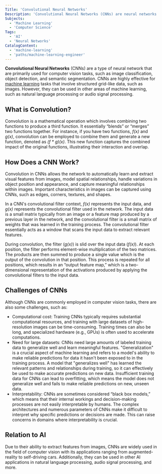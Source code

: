 ```yaml
---
Title: 'Convolutional Neural Networks'
Description: 'Convolutional Neural Networks (CNNs) are neural networks primarily used for computer vision tasks like image classification, object detection, and segmentation.'
Subjects:
  - 'Machine Learning'
  - 'Computer Science'
Tags:
  - 'AI'
  - 'Neural Networks'
CatalogContent:
  - 'machine-learning'
  - 'paths/machine-learning-engineer'
---
```


**Convolutional Neural Networks** (CNNs) are a type of neural network that are primarily used for computer vision tasks, such as image classification, object detection, and semantic segmentation. CNNs are highly effective for [machine learning](https://www.codecademy.com/resources/docs/ai/machine-learning) tasks that involve structured grid-like data, such as images. However, they can be used in other areas of machine learning, such as natural language processing or audio signal processing.

## What is Convolution?

Convolution is a mathematical operation which involves combining two functions to produce a third function. It essentially “blends” or “merges” two functions together. For instance, if you have two functions, _f(x)_ and _g(x)_, convolution can be employed to combine them and generate a new function, denoted as _(f \* g)(x)_. This new function captures the combined impact of the original functions, illustrating their interaction and overlap.

## How Does a CNN Work?

Convolution in CNNs allows the network to automatically learn and extract visual features from images, model spatial relationships, handle variations in object position and appearance, and capture meaningful relationships within images. Important characteristics in images can be captured using CNNs, such as edges, corners, textures, and shapes.

In a CNN's convolutional filter context, _f(x)_ represents the input data, and _g(x)_ represents the convolutional filter used in the network. The input data is a small matrix typically from an image or a feature map produced by a previous layer in the network, and the convolutional filter is a small matrix of weights that was learned in the training process. The convolutional filter essentially acts as a window that scans the input data to extract relevant features.

During convolution, the filter (_g(x)_) is slid over the input data (_f(x)_). At each position, the filter performs element-wise multiplication of the two matrices. The products are then summed to produce a single value which is the output of the convolution in that position. This process is repeated for all positions, which results in an “output feature map,” which is a two-dimensional representation of the activations produced by applying the convolutional filters to the input data.

## Challenges of CNNs

Although CNNs are commonly employed in computer vision tasks, there are also some challenges, such as:

- Computational cost: Training CNNs typically requires substantial computational resources, and training with large datasets of high-resolution images can be time-consuming. Training times can also be long, and specialized hardware (e.g., GPUs) is often used to accelerate computations.
- Need for large datasets: CNNs need large amounts of labeled training data to generalize well and learn meaningful features. "Generalization" is a crucial aspect of machine learning and refers to a model's ability to make reliable predictions for data it hasn't been exposed to in the training process. A model that "generalizes well" has learned the relevant patterns and relationships during training, so it can effectively be used to make accurate predictions on new data. Insufficient training data for CNNs can lead to overfitting, which means the model does not generalize well and fails to make reliable predictions on new, unseen data.
- Interpretability: CNNs are sometimes considered “black box models,” which means that their internal workings and decision-making processes are not easily interpretable by humans. The complex architectures and numerous parameters of CNNs make it difficult to interpret why specific predictions or decisions are made. This can raise concerns in domains where interpretability is crucial.

## Relation to AI

Due to their ability to extract features from images, CNNs are widely used in the field of computer vision with its applications ranging from augmented-reality to self-driving cars. Additionally, they can be used in other AI applications in natural language processing, audio signal processing, and more.
